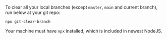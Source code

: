 To clear all your local branches (except `master`, `main` and current branch), run below at your git repo:

```
npx git-clear-branch
```

Your machine must have `npx` installed, which is included in newest NodeJS.
